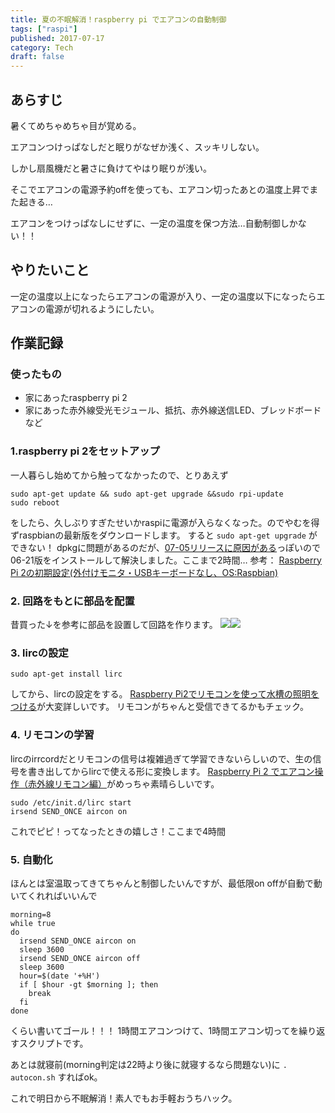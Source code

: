 ```yaml
---
title: 夏の不眠解消！raspberry pi でエアコンの自動制御
tags: ["raspi"]
published: 2017-07-17
category: Tech
draft: false
---
```



## あらすじ

暑くてめちゃめちゃ目が覚める。

エアコンつけっぱなしだと眠りがなぜか浅く、スッキリしない。

しかし扇風機だと暑さに負けてやはり眠りが浅い。

そこでエアコンの電源予約offを使っても、エアコン切ったあとの温度上昇でまた起きる…

エアコンをつけっぱなしにせずに、一定の温度を保つ方法…自動制御しかない！！

## やりたいこと

一定の温度以上になったらエアコンの電源が入り、一定の温度以下になったらエアコンの電源が切れるようにしたい。

## 作業記録

### 使ったもの

* 家にあったraspberry pi 2
* 家にあった赤外線受光モジュール、抵抗、赤外線送信LED、ブレッドボードなど

### 1.raspberry pi 2をセットアップ

一人暮らし始めてから触ってなかったので、とりあえず

```
sudo apt-get update && sudo apt-get upgrade &&sudo rpi-update
sudo reboot
```

をしたら、久しぶりすぎたせいかraspiに電源が入らなくなった。のでやむを得ずraspbianの最新版をダウンロードします。
すると `sudo apt-get upgrade` ができない！
dpkgに問題があるのだが、[07-05リリースに原因がある](https://www.raspberrypi.org/forums/viewtopic.php?t=187936&p=1186861)っぽいので06-21版をインストールして解決しました。ここまで2時間…
参考：
[Raspberry Pi 2の初期設定(外付けモニタ・USBキーボードなし、OS:Raspbian)](http://qiita.com/kozykana/items/df6aa52cbb8917abc268)

### 2\. 回路をもとに部品を配置

昔買った↓を参考に部品を設置して回路を作ります。
[![](//ws-fe.amazon-adsystem.com/widgets/q?_encoding=UTF8&MarketPlace=JP&ASIN=4822224953&ServiceVersion=20070822&ID=AsinImage&WS=1&Format=_SL250_&tag=techeten02-22)](https://www.amazon.co.jp/gp/product/4822224953/ref=as_li_tl?ie=UTF8&camp=247&creative=1211&creativeASIN=4822224953&linkCode=as2&tag=techeten02-22&linkId=179efe53711f7da473b78ff3d2b606c1)![](//ir-jp.amazon-adsystem.com/e/ir?t=techeten02-22&l=am2&o=9&a=4822224953)


### 3\. lircの設定

```
sudo apt-get install lirc
```

してから、lircの設定をする。
[Raspberry Pi2でリモコンを使って水槽の照明をつける](http://tiger-star.net/aquarium/goldfish/321)が大変詳しいです。
リモコンがちゃんと受信できてるかもチェック。

### 4\. リモコンの学習

lircのirrcordだとリモコンの信号は複雑過ぎて学習できないらしいので、生の信号を書き出してからlircで使える形に変換します。
[Raspberry Pi 2 でエアコン操作（赤外線リモコン編）](http://kaiware007.hatenablog.jp/entry/2015/08/28/020356)がめっちゃ素晴らしいです。

```
sudo /etc/init.d/lirc start
irsend SEND_ONCE aircon on
```

これでピピ！ってなったときの嬉しさ！ここまで4時間

### 5\. 自動化

ほんとは室温取ってきてちゃんと制御したいんですが、最低限on offが自動で動いてくれればいいんで

```
morning=8
while true
do
  irsend SEND_ONCE aircon on
  sleep 3600
  irsend SEND_ONCE aircon off
  sleep 3600
  hour=$(date '+%H')
  if [ $hour -gt $morning ]; then
    break
  fi
done
```

くらい書いてゴール！！！
1時間エアコンつけて、1時間エアコン切ってを繰り返すスクリプトです。

あとは就寝前(morning判定は22時より後に就寝するなら問題ない)に `. autocon.sh` すればok。

これで明日から不眠解消！素人でもお手軽おうちハック。
